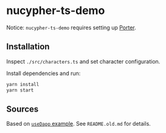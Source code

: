 # nucypher-ts-demo

Notice: `nucypher-ts-demo` requires setting up [Porter](hhttps://docs.nucypher.com/en/latest/application_development/porter.html#porter-servicer).

## Installation

Inspect `./src/characters.ts` and set character configuration.

Install dependencies and run:

```bash
yarn install
yarn start
```

## Sources

Based on [`useDapp` example](https://github.com/EthWorks/useDapp/tree/master/packages/example). See `README.old.md` for details.
